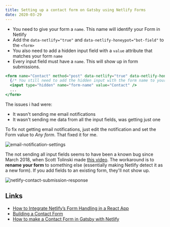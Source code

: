 ```yaml
---
title: Setting up a contact form on Gatsby using Netlify Forms
date: 2020-03-29
---
```


- You need to give your form a `name`. This name will identify your Form in Netlify
- Add the `data-netlify="true"` and `data-netlify-honeypot="bot-field"` to the `<form>`
- You also need to add a hidden input field with a `value` attribute that matches your form `name`
- Every input field must have a `name`. This will show up in form submissions.

```jsx
<form name="Contact" method="post" data-netlify="true" data-netlify-honeypot="bot-field">
  {/* You still need to add the hidden input with the form name to your JSX form */}
  <input type="hidden" name="form-name" value="Contact" />
  ...
</form>
```

The issues i had were:

- It wasn't sending me email notifications
- It wasn't sending me data from all the input fields, was getting just one

To fix not getting email notifications, just edit the notification and set the Form value to _Any form_. That fixed it for me.

![email-notification-settings](../images/email-notification-settings.png)

The not sending all input fields seems to have been a known bug since March 2018, when Scott Tolinski made [this video](https://www.youtube.com/watch?v=hF7xJhzrr9s). The workaround is to **rename your form** to something else (essentially making Netlify detect it as a new form). If you add fields to an existing form, they'll not show up.

![netlify-contact-submission-response](../images/netlify-contact-submission-response.png)

## Links

- [How to Integrate Netlify’s Form Handling in a React App](https://www.netlify.com/blog/2017/07/20/how-to-integrate-netlifys-form-handling-in-a-react-app/)
- [Building a Contact Form](https://www.gatsbyjs.org/docs/building-a-contact-form/)
- [How to make a Contact Form in Gatsby with Netlify](https://www.youtube.com/watch?v=hF7xJhzrr9s)
